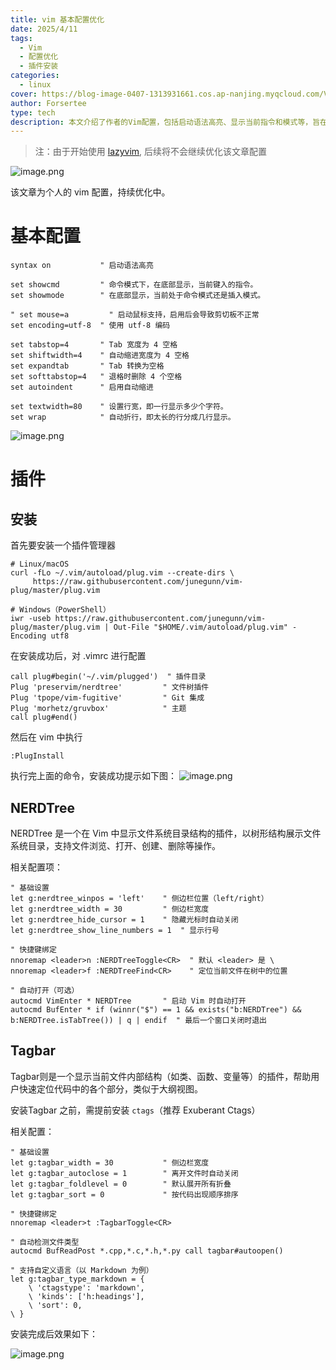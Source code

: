 ```yaml
---
title: vim 基本配置优化
date: 2025/4/11
tags:
  - Vim
  - 配置优化
  - 插件安装
categories:
  - linux
cover: https://blog-image-0407-1313931661.cos.ap-nanjing.myqcloud.com/VIM-Editor.jpg.webp?imageSlim
author: Forsertee
type: tech
description: 本文介绍了作者的Vim配置，包括启动语法高亮、显示当前指令和模式等，旨在提高C语言程序设计的效率和可读性。同时，文章还介绍了如何安装插件管理器、配置NERDTree和Tagbar插件，以增强Vim的文件浏览和代码结构查看功能。
---
```

> 注：由于开始使用 [lazyvim](https://lazyvim-github-io.vercel.app/zh-Hans/), 后续将不会继续优化该文章配置

![image.png](https://blog-image-0407-1313931661.cos.ap-nanjing.myqcloud.com/20250411150400029.png?imageSlim)

该文章为个人的 vim 配置，持续优化中。

# 基本配置

```shell
syntax on           " 启动语法高亮

set showcmd         " 命令模式下，在底部显示，当前键入的指令。
set showmode        " 在底部显示，当前处于命令模式还是插入模式。

" set mouse=a         " 启动鼠标支持，启用后会导致剪切板不正常
set encoding=utf-8  " 使用 utf-8 编码

set tabstop=4       " Tab 宽度为 4 空格
set shiftwidth=4    " 自动缩进宽度为 4 空格
set expandtab       " Tab 转换为空格
set softtabstop=4   " 退格时删除 4 个空格
set autoindent      " 启用自动缩进

set textwidth=80    " 设置行宽，即一行显示多少个字符。
set wrap            " 自动折行，即太长的行分成几行显示。
```


![image.png](https://blog-image-0407-1313931661.cos.ap-nanjing.myqcloud.com/20250410225706043.png?imageSlim)

# 插件

## 安装
首先要安装一个插件管理器

```shell
# Linux/macOS
curl -fLo ~/.vim/autoload/plug.vim --create-dirs \
     https://raw.githubusercontent.com/junegunn/vim-plug/master/plug.vim

# Windows（PowerShell）
iwr -useb https://raw.githubusercontent.com/junegunn/vim-plug/master/plug.vim | Out-File "$HOME/.vim/autoload/plug.vim" -Encoding utf8
```

在安装成功后，对 .vimrc 进行配置

```shell
call plug#begin('~/.vim/plugged')  " 插件目录
Plug 'preservim/nerdtree'         " 文件树插件
Plug 'tpope/vim-fugitive'         " Git 集成
Plug 'morhetz/gruvbox'            " 主题
call plug#end()
```

然后在 vim 中执行

```
:PlugInstall
```

执行完上面的命令，安装成功提示如下图：
![image.png](https://blog-image-0407-1313931661.cos.ap-nanjing.myqcloud.com/20250411001248289.png?imageSlim)


## NERDTree
NERDTree 是一个在 Vim 中显示文件系统目录结构的插件，以树形结构展示文件系统目录，支持文件浏览、打开、创建、删除等操作。

相关配置项：

```shell
" 基础设置
let g:nerdtree_winpos = 'left'    " 侧边栏位置（left/right）
let g:nerdtree_width = 30         " 侧边栏宽度
let g:nerdtree_hide_cursor = 1    " 隐藏光标时自动关闭
let g:nerdtree_show_line_numbers = 1  " 显示行号

" 快捷键绑定
nnoremap <leader>n :NERDTreeToggle<CR>  " 默认 <leader> 是 \
nnoremap <leader>f :NERDTreeFind<CR>    " 定位当前文件在树中的位置

" 自动打开（可选）
autocmd VimEnter * NERDTree       " 启动 Vim 时自动打开
autocmd BufEnter * if (winnr("$") == 1 && exists("b:NERDTree") && b:NERDTree.isTabTree()) | q | endif  " 最后一个窗口关闭时退出
```

## Tagbar
Tagbar则是一个显示当前文件内部结构（如类、函数、变量等）的插件，帮助用户快速定位代码中的各个部分，类似于大纲视图。

安装Tagbar 之前，需提前安装 `ctags`（推荐 Exuberant Ctags）

相关配置：
```shell
" 基础设置
let g:tagbar_width = 30           " 侧边栏宽度
let g:tagbar_autoclose = 1        " 离开文件时自动关闭
let g:tagbar_foldlevel = 0        " 默认展开所有折叠
let g:tagbar_sort = 0             " 按代码出现顺序排序

" 快捷键绑定
nnoremap <leader>t :TagbarToggle<CR>

" 自动检测文件类型
autocmd BufReadPost *.cpp,*.c,*.h,*.py call tagbar#autoopen()

" 支持自定义语言（以 Markdown 为例）
let g:tagbar_type_markdown = {
    \ 'ctagstype': 'markdown',
    \ 'kinds': ['h:headings'],
    \ 'sort': 0,
\ }
```

安装完成后效果如下：

![image.png](https://blog-image-0407-1313931661.cos.ap-nanjing.myqcloud.com/20250411000155491.png?imageSlim)
